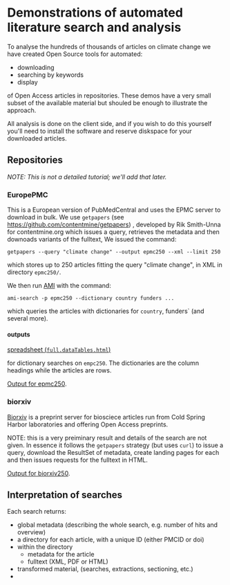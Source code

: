 # Demonstrations of automated literature search and analysis

To analyse the hundreds of thousands of articles on climate change we have created Open Source tools for automated:

* downloading
* searching by keywords
* display 

of Open Access articles in repositories. These demos have a very small subset of the available material but shouled be enough to illustrate the approach.

All analysis is done on the client side, and if you wish to do this yourself you'll need to install the software and reserve diskspace for your downloaded articles.

## Repositories

*NOTE: This is not a detailed tutorial; we'll add that later.*

### EuropePMC
This is a European version of PubMedCentral and uses the EPMC server to download in bulk. We use `getpapers` (see https://github.com/contentmine/getpapers) , developed by Rik Smith-Unna for 
contentmine.org which issues a query, retrieves the metadata and then downoads variants of the fulltext,
We issued the command:
```
getpapers --query "climate change" --output epmc250 --xml --limit 250
```
which stores up to 250 articles fitting the query "climate change", in XML in directory `epmc250/`. 

We then run [AMI](https://github.com/petermr/ami3) with the command:
```
ami-search -p epmc250 --dictionary country funders ...
```
which queries the articles with dictionaries for `country`, funders` (and several more).

#### outputs

[spreadsheet (`full.dataTables.html`)](http://htmlpreview.github.io/?https://github.com/OCKProject/Force11-OCKWG/blob/master/demos/epmc250/full.dataTables.html)

for dictionary searches on `empc250`. The dictionaries are the column headings while the articles are rows.




[Output for epmc250](../demos/epmc250/).

### biorxiv

[Biorxiv](https://biorxiv.org) is a preprint server for biosciece articles run from Cold Spring Harbor laboratories and offering Open Access preprints.

NOTE: this is a very preiminary result and details of the search are not given. In essence it follows the `getpapers` strategy (but uses `curl`) to issue a query, download the ResultSet of metadata, create landing pages for each and then issues requests for the fulltext in HTML.

[Output for biorxiv250](../demos/biorxiv250/).

## Interpretation of searches

Each search returns:

* global metadata (describing the whole search, e.g. number of hits and overview)
* a directory for each article, with a unique ID (either PMCID or doi)
* within the directory 
  - metadata for the article
  - fulltext (XML, PDF or HTML)
* transformed material, (searches, extractions, sectioning, etc.)
* 





